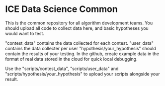 # ICE Data Science Common
This is the common repository for all algorithm development teams.
You should upload all code to collect data here, and basic hypotheses you would want to test.

"contest_data" contains the data collected for each contest.
"user_data" contains the data collecter per user
"hypothesis/your_hypothesis" should contain the results of your testing.
In the github, create example data in the format of real data stored in the cloud for quick local debugging.

Use the "scripts/contest_data", "scripts/user_data" and "scripts/hypothesis/your_hypothesis" to upload your scripts alongside your result.
